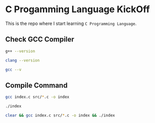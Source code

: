 # C Progamming Language KickOff

This is the repo where I start learning `C Programming Language`.

## Check GCC Compiler

```bash
g++ --version
```

```bash
clang --version
```

```bash
gcc --v
```

## Compile Command

```bash
gcc index.c src/*.c -o index
```

```bash
./index
```

```bash
clear && gcc index.c src/*.c -o index && ./index
```
